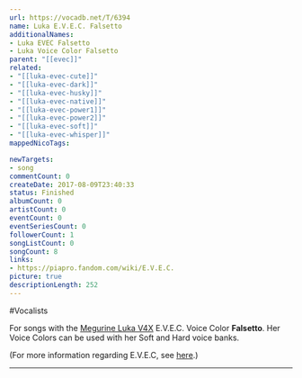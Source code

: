 ```yaml
---
url: https://vocadb.net/T/6394
name: Luka E.V.E.C. Falsetto
additionalNames: 
- Luka EVEC Falsetto
- Luka Voice Color Falsetto
parent: "[[evec]]"
related:
- "[[luka-evec-cute]]"
- "[[luka-evec-dark]]"
- "[[luka-evec-husky]]"
- "[[luka-evec-native]]"
- "[[luka-evec-power1]]"
- "[[luka-evec-power2]]"
- "[[luka-evec-soft]]"
- "[[luka-evec-whisper]]"
mappedNicoTags:

newTargets:
- song
commentCount: 0
createDate: 2017-08-09T23:40:33
status: Finished
albumCount: 0
artistCount: 0
eventCount: 0
eventSeriesCount: 0
followerCount: 1
songListCount: 0
songCount: 8
links: 
- https://piapro.fandom.com/wiki/E.V.E.C.
picture: true
descriptionLength: 252
---
```


#Vocalists

For songs with the [Megurine Luka V4X](http://vocadb.net/Ar/18748) E.V.E.C. Voice Color **Falsetto**. Her Voice Colors can be used with her Soft and Hard voice banks.

(For more information regarding E.V.E.C, see [here](http://vocadb.net/T/4828/evec).)

---

